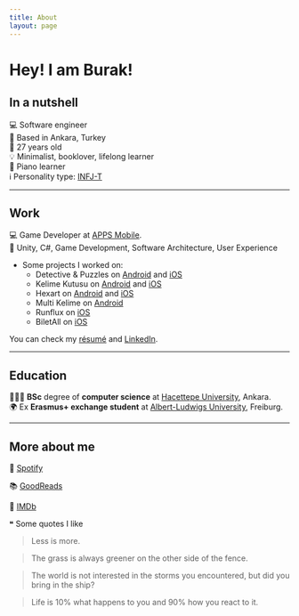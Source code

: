 ```yaml
---
title: About
layout: page
---
```

<!-- ![Profile Image]({{ site.url }}/{{ site.picture }}) -->

# Hey! I am Burak!

## In a nutshell

💻 Software engineer 
<br>
📍 Based in Ankara, Turkey
<br>
🎂 27 years old
<br>
💡 Minimalist, booklover, lifelong learner
<br>
🎹 Piano learner
<br>
ℹ️ Personality type: [INFJ-T](https://www.16personalities.com/profiles/19ea956f7d530)

--- 

## Work

💻 Game Developer at [APPS Mobile][apps]. 
<br>
🔑 Unity, C#, Game Development, Software Architecture, User Experience

* Some projects I worked on:
  * Detective & Puzzles on [Android](https://play.google.com/store/apps/details?id=tr.com.apps.detective.puzzle.mystery) and [iOS](https://apps.apple.com/tr/app/detective-puzzles-mystery/id1497671053)
  * Kelime Kutusu on [Android](https://play.google.com/store/apps/details?id=tr.com.apps.kk) and [iOS](https://itunes.apple.com/tr/app/kelimekutusu/id1464140890)
  * Hexart on [Android](https://play.google.com/store/apps/details?id=tr.com.apps.hexart) and [iOS](https://itunes.apple.com/tr/app/hexart/id1455322595)
  * Multi Kelime on [Android](https://play.google.com/store/apps/details?id=com.bif.multikelime)
  * Runflux on [iOS](https://itunes.apple.com/us/app/runflux/id1383179327)
  * BiletAll on [iOS](https://itunes.apple.com/tr/app//id873069066) 

You can check my [résumé](../assets/resume.pdf) and [LinkedIn][linkedin].

---

## Education

👨🏻‍🎓 **BSc** degree of **computer science**  at [Hacettepe University][hacettepe], Ankara. 
<br>
🌍 Ex **Erasmus+ exchange student** at [Albert-Ludwigs University][freiburg], Freiburg.

---

## More about me

🎵 [Spotify][spotify]


📚 [GoodReads][goodreads]


🎥 [IMDb][imdb]


❝ Some quotes I like 

> Less is more.

> The grass is always greener on the other side of the fence.

> The world is not interested in the storms you encountered, but did you bring in the ship?

> Life is 10% what happens to you and 90% how you react to it.


[linkedin]: https://www.linkedin.com/in/burakekici
[hacettepe]: https://cs.hacettepe.edu.tr
[freiburg]: https://www.informatik.uni-freiburg.de
[apps]: https://apps.com.tr
[spotify]: https://open.spotify.com/user/bekici 
[goodreads]: https://www.goodreads.com/burakekici 
[imdb]: https://www.imdb.com/user/ur41656845 
